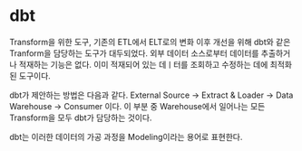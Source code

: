 # dbt

Transform을 위한 도구, 기존의 ETL에서 ELT로의 변화 이후 개선을 위해 dbt와 같은 Tranform을 담당하는 도구가 대두되었다. 외부 데이터 소스로부터 데이터를 추출하거나 적재하는 기능은 없다. 이미 적재되어 있는 데ㅣ터를 조회하고 수정하는 데에 최적화된 도구이다.

dbt가 제안하는 방법은 다음과 같다. External Source -> Extract & Loader -> Data Warehouse -> Consumer 이다. 이 부분 중 Warehouse에서 일어나는 모든 Transform을 모두 dbt가 담당하는 것이다.

dbt는 이러한 데이터의 가공 과정을 Modeling이라는 용어로 표현한다.
